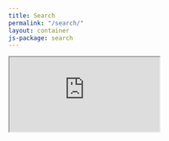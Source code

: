 ```yaml
---
title: Search
permalink: "/search/"
layout: container
js-package: search
---
```


<div class="row">
        <div class="embed-responsive embed-responsive-16by9" id="searchEmbed">
          <iframe class="embed-responsive-item" id="searchIframe" src="https://search.linaro.org"></iframe>
        </div>
</div>

